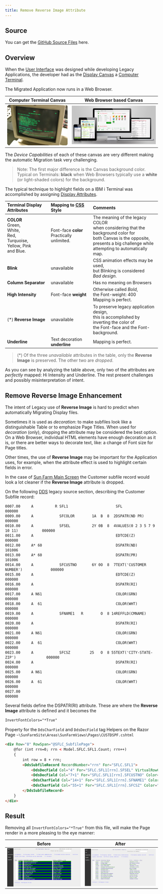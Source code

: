 ```yaml
---
title: Remove Reverse Image Attribute 
---
```

## Source

You can get the [GitHub Source Files](https://github.com/asnaqsys-examples/sunfarm-encore) here.

## Overview

When the [User Interface](https://en.wikipedia.org/wiki/User_interface) was designed while developing Legacy Applications, the developer had as the [Display Canvas](https://en.wikipedia.org/wiki/Canvas_(GUI)) a [Computer Terminal](https://en.wikipedia.org/wiki/Computer_terminal).

The Migrated Application now runs in a Web Browser.


| Computer Terminal Canvas | Web Browser based Canvas |
| :-: | :-: |
| ![Legacy Customer Inquiry Screen](./images/ibm-terminal.png) | ![Migrated Customer Inquiry Screen](./images/web-based-application.png) |

The *Device Capabilities* of each of these canvas are very different making the automatic Migration task very challenging.

>Note: The first major difference is the Canvas background color. Typical on Terminals: **black** when Web Browsers typically use a **white** (or light-shaded colors) for the background.

The typical technique to highlight fields on a IBM i Terminal was accomplished by assigning [Display Attributes](https://www.ibm.com/docs/en/i/7.5?topic=80-dspatr-display-attribute-keyword-display-files).

| Terminal Display Attributes | Mapping to [CSS](https://developer.mozilla.org/en-US/docs/Learn/CSS/First_steps/What_is_CSS) Style | Comments |
|  :- | :- | :- |
| **COLOR**<br>Green,<br> White,<br> Red,<br> Turquoise,<br> Yellow, Pink<br> and Blue. | Font-face **color**<br>Practically unlimited.| The meaning of the legacy COLOR<br> when considering that the background color for<br> both Canvas is the opposite,<br> presents a big challenge while<br> attempting to automatically map.|
| **Blink** |  unavailable | CSS animation effects may be used,<br> but Blinking is considered<br> *Bad design*. |
| **Column Separator** | unavailable | Has no meaning on Browsers |
| **High Intensity** | Font-face **weight** | Otherwise called *Bold*,<br>the Font-weight: 400<br> Mapping is perfect.|
| (*) **Reverse Image** | unavailable | To preserve legacy application design,<br> this is accomplished by inverting the color of<br> the Font-face and the Font-background.|
| **Underline** |  Text decoration **underline** | Mapping is perfect. |

>(\*) Of the three *unavailable* attributes in the table, only the **Reverse Image** is preserved. The other two are *dropped*.

As you can see by analyzing the table above, only two of the attributes are *perfectly* mapped: Hi Intensity and Underline. The rest present challenges and possibly misinterpretation of intent.

## Remove Reverse Image Enhancement

The intent of Legacy use of **Reverse Image** is hard to predict when automatically Migrating Display files.

Sometimes it is used as *decoration*: to make subfiles look like a distinguishable Table or to emphasize Page Titles. When used for *decoration* (only), dropping the attribute may be considered the best option. On a Web Browser, individual HTML elements have enough decoration as it is, or there are better ways to decorate text, like: a change of Font size for Page titles.

Other times, the use of **Reverse Image** may be important for the Application uses, for example, when the attribute effect is used to highlight certain fields in error.

In the case of [Sun Farm Main Screen](/examples/sunfarm/sunfarm.html#main-screen) the Customer subfile record would look a lot cleaner if the **Reverse Image** attribute is dropped.

On the following [DDS](https://www.ibm.com/docs/en/i/7.5?topic=dds-display-files) legacy source section, describing the Customer Subfile record:

```
0007.00     A          R SFL1                      SFL                                 000000
0009.00     A            SFCOLOR        1A  B  8  2DSPATR(ND PR)                       000000
0010.00     A            SFSEL          2Y 0B  8  4VALUES(0 2 3 5 7 9 10 11)           000000
0011.00     A                                      EDTCDE(Z)                           000000
0012.00     A* 60                                  DSPATR(ND)                          101006
0013.00     A* 60                                  DSPATR(PR)                          101006
0014.00     A            SFCUSTNO       6Y 0O  8  7TEXT('CUSTOMER NUMBER')             000000
0015.00     A                                      EDTCDE(Z)                           000000
0016.00     A                                      DSPATR(RI)                          000000
0017.00     A N61                                  COLOR(GRN)                          000000
0018.00     A  61                                  COLOR(WHT)                          000000
0019.00     A            SFNAME1   R        O  8 14REFFLD(CMNAME)                      000000
0020.00     A                                      DSPATR(RI)                          000000
0021.00     A N61                                  COLOR(GRN)                          000000
0022.00     A  61                                  COLOR(WHT)                          000000
0023.00     A            SFCSZ         25   O  8 55TEXT('CITY-STATE-ZIP')              000000
0024.00     A                                      DSPATR(RI)                          000000
0025.00     A N61                                  COLOR(GRN)                          000000
0026.00     A  61                                  COLOR(WHT)                          000000
0027.00                                                                                000000
```

Several fields define the DSPATR(RI) attribute. These are where the **Reverse Image** attribute is defined and it becomes the 

```html
InvertFontColors="*True"
```

Property for the `DdsCharField` and `DdsDecField` tag Helpers on the Razor Page `~\SunFarmSite\Areas\SunFarmViews\Pages\CUSTDSPF.cshtml`

```html
<div Row="8" RowSpan="@SFLC_SubfilePage">
    @for (int rrn=0; rrn < Model.SFLC.SFL1.Count; rrn++)
    {
        int row = 8 + rrn;
        <DdsSubfileRecord RecordNumber="rrn" For="SFLC.SFL1">
            <DdsDecField Col="4" For="SFLC.SFL1[rrn].SFSEL" VirtualRowCol="@row,4" EditCode="Z" ValuesText="'0','2','3','5','7','9','10','11'" tabIndex=@pageTabIndex++ />
            <DdsDecField Col="7+1" For="SFLC.SFL1[rrn].SFCUSTNO" Color="Green : !61 , DarkBlue : 61" InvertFontColors="*True" EditCode="Z" Comment="CUSTOMER NUMBER" />
            <DdsCharField Col="14+1" For="SFLC.SFL1[rrn].SFNAME1" Color="Green : !61 , DarkBlue : 61" InvertFontColors="*True" />
            <DdsCharField Col="55+1" For="SFLC.SFL1[rrn].SFCSZ" Color="Green : !61 , DarkBlue : 61" InvertFontColors="*True" Comment="CITY-STATE-ZIP" />
        </DdsSubfileRecord>
    }
</div>
```

## Result

Removing all `InvertFontColors="*True"` from this file, will make the Page render in a more pleasing to the eye manner:

| Before | After |
| :-: | :-: |
| ![Before](./images/migrated-customer-inquiry.png) | ![After](./images/migrated-customer-inquiry-no-reverse-image.png) |


